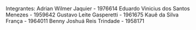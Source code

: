 Integrantes:
Adrian Wilmer Jaquier - 1976614
Eduardo Vinicius dos Santos Menezes - 1959642
Gustavo Leite Gasperetti - 1961675
Kauê da Silva França - 1964011
Benny Joshuá Reis Trindade - 1958171
